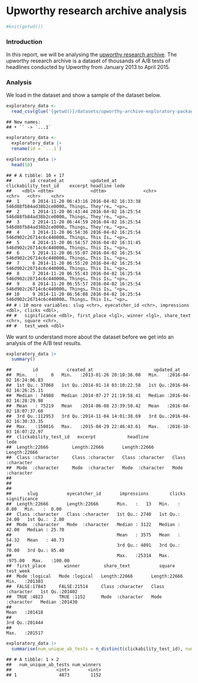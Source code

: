 Upworthy research archive analysis
================

``` r
#knit(getwd())
```

### Introduction

In this report, we will be analysing the [upworthy research
archive](https://osf.io/jd64p/). The upworthy research archive is a
dataset of thousands of A/B tests of headlines conducted by Upworthy
from January 2013 to April 2015.

### Analysis

We load in the dataset and show a sample of the dataset below.

``` r
exploratory_data <-
  read_csv(glue('{getwd()}/datasets/upworthy-archive-exploratory-packages-03.12.2020.csv'), show_col_types = FALSE) 
```

    ## New names:
    ## • `` -> `...1`

``` r
exploratory_data <-
  exploratory_data |>
  rename(id = `...1`)

exploratory_data |>
  head(10)
```

    ## # A tibble: 10 × 17
    ##       id created_at          updated_at          clickability_test_id    excerpt headline lede 
    ##    <dbl> <dttm>              <dttm>              <chr>                   <chr>   <chr>    <chr>
    ##  1     0 2014-11-20 06:43:16 2016-04-02 16:33:38 546d88fb84ad38b2ce0000… Things… They're… "<p>…
    ##  2     1 2014-11-20 06:43:44 2016-04-02 16:25:54 546d88fb84ad38b2ce0000… Things… They're… "<p>…
    ##  3     2 2014-11-20 06:44:59 2016-04-02 16:25:54 546d88fb84ad38b2ce0000… Things… They're… "<p>…
    ##  4     3 2014-11-20 06:54:36 2016-04-02 16:25:54 546d902c26714c6c440000… Things… This Is… "<p>…
    ##  5     4 2014-11-20 06:54:57 2016-04-02 16:31:45 546d902c26714c6c440000… Things… This Is… "<p>…
    ##  6     5 2014-11-20 06:55:07 2016-04-02 16:25:54 546d902c26714c6c440000… Things… This Is… "<p>…
    ##  7     6 2014-11-20 06:55:20 2016-04-02 16:25:54 546d902c26714c6c440000… Things… This Is… "<p>…
    ##  8     7 2014-11-20 06:55:43 2016-04-02 16:25:54 546d902c26714c6c440000… Things… This Is… "<p>…
    ##  9     8 2014-11-20 06:55:57 2016-04-02 16:25:54 546d902c26714c6c440000… Things… This Is… "<p>…
    ## 10     9 2014-11-20 06:56:08 2016-04-02 16:25:54 546d902c26714c6c440000… Things… This Is… "<p>…
    ## # ℹ 10 more variables: slug <chr>, eyecatcher_id <chr>, impressions <dbl>, clicks <dbl>,
    ## #   significance <dbl>, first_place <lgl>, winner <lgl>, share_text <chr>, square <chr>,
    ## #   test_week <dbl>

We want to understand more about the dataset before we get into an
analysis of the A/B test results.

``` r
exploratory_data |>
  summary()
```

    ##        id           created_at                       updated_at                    
    ##  Min.   :     0   Min.   :2013-01-26 20:10:36.00   Min.   :2016-04-02 16:24:06.83  
    ##  1st Qu.: 37068   1st Qu.:2014-01-14 03:10:22.58   1st Qu.:2016-04-02 16:26:25.11  
    ##  Median : 74988   Median :2014-07-27 21:19:58.41   Median :2016-04-02 16:28:29.98  
    ##  Mean   : 75219   Mean   :2014-06-08 23:39:50.42   Mean   :2016-04-02 18:07:37.68  
    ##  3rd Qu.:112953   3rd Qu.:2014-11-04 14:01:38.69   3rd Qu.:2016-04-02 16:30:33.35  
    ##  Max.   :150816   Max.   :2015-04-29 22:46:43.61   Max.   :2016-10-03 16:07:22.97  
    ##  clickability_test_id   excerpt            headline             lede          
    ##  Length:22666         Length:22666       Length:22666       Length:22666      
    ##  Class :character     Class :character   Class :character   Class :character  
    ##  Mode  :character     Mode  :character   Mode  :character   Mode  :character  
    ##                                                                               
    ##                                                                               
    ##                                                                               
    ##      slug           eyecatcher_id       impressions        clicks        significance   
    ##  Length:22666       Length:22666       Min.   :   13   Min.   :  0.00   Min.   :  0.00  
    ##  Class :character   Class :character   1st Qu.: 2740   1st Qu.: 24.00   1st Qu.:  2.80  
    ##  Mode  :character   Mode  :character   Median : 3122   Median : 42.00   Median : 25.70  
    ##                                        Mean   : 3575   Mean   : 54.32   Mean   : 40.73  
    ##                                        3rd Qu.: 4091   3rd Qu.: 70.00   3rd Qu.: 85.40  
    ##                                        Max.   :25314   Max.   :975.00   Max.   :100.00  
    ##  first_place       winner         share_text           square            test_week     
    ##  Mode :logical   Mode :logical   Length:22666       Length:22666       Min.   :201303  
    ##  FALSE:17843     FALSE:21514     Class :character   Class :character   1st Qu.:201402  
    ##  TRUE :4823      TRUE :1152      Mode  :character   Mode  :character   Median :201430  
    ##                                                                        Mean   :201418  
    ##                                                                        3rd Qu.:201444  
    ##                                                                        Max.   :201517

``` r
exploratory_data |>
  summarise(num_unique_ab_tests = n_distinct(clickability_test_id), num_winners = sum(winner))
```

    ## # A tibble: 1 × 2
    ##   num_unique_ab_tests num_winners
    ##                 <int>       <int>
    ## 1                4873        1152
